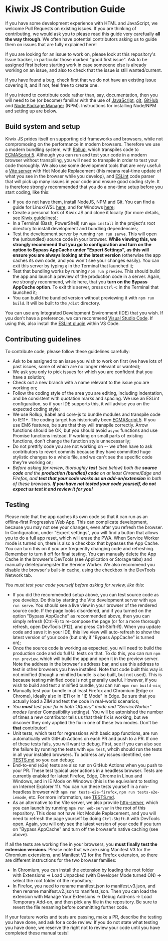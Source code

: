 # Kiwix JS Contribution Guide

If you have some development experience with HTML and JavaScript, we welcome Pull Requests on existing issues. If you are thinking of contributing, we would ask you
to please read this guide very carefually **all the way through**. We often have potential contributors asking us to guide them on issues that are fully explained here!

If you are looking for an issue to work on, please look at this repository's Issue tracker, in particular those marked "good first issue". Ask to be assigned first before
starting work in case someoene else is already working on an issue, and also to check that the issue is still wanted/current.

If you have found a bug, check first that we do not have an existing issue covering it, and if not, feel free to create one.

If you intend to contribute code rather than, say, documentation, then you will need to be (or become) familiar with the use of
[JavaScript](https://developer.mozilla.org/en-US/docs/Web/JavaScript), [git](https://developer.mozilla.org/en-US/docs/Learn/Tools_and_testing/GitHub),
[GitHub](https://developer.mozilla.org/en-US/docs/Learn/Tools_and_testing/GitHub) and
[Node Package Manager](https://nodejs.dev/en/learn/an-introduction-to-the-npm-package-manager/) (NPM). Instructions for installing Node/NPM and setting up are below.

## Build system and setup

Kiwix JS prides itself on supporting old frameworks and browsers, while not compromosing on the performance in modern browsers. Therefore we use a modern bundling
system, with [Rollup](https://rollupjs.org/), which transpiles code to [ECMAScript 5](https://caniuse.com/es5). Although you can run and test your code in a modern
browser without transpiling, you will need to transpile in order to test your code thoroughly. We also use some development tools that are very useful:
a [Vite server](https://vitejs.dev/) with Hot Module Replacement (this means real-time update of what you see in the browser while you develop), and
[ESLint](https://eslint.org/) code parser that will pick up many issues in your code and ensure good coding style. It is therefore strongly recommended that you
do a one-time setup before you start coding, like this:

* If you do not have them, install NodeJS, NPM and Git. You can find a guide for Linux/WSL
  [here](https://learn.microsoft.com/en-us/windows/dev-environment/javascript/nodejs-on-wsl#install-nvm-nodejs-and-npm),
  and for Windows [here](https://learn.microsoft.com/en-us/windows/dev-environment/javascript/nodejs-on-windows);
* Create a personal fork  of Kiwix JS and clone it locally (for more details, see [Kiwix guidelines](https://github.com/kiwix/overview/blob/main/CONTRIBUTING.md));
* In a Terminal (Bash, PowerShell) run `npm install` in the project's root directory to install development and bundling dependencies;
* Test the development server by running `npm run serve`. This will open the (unbundled) source code in your browser. **While viewing this, we strongly recommend**
  **that you go to configuration and turn on the option to Bypass AppCache under "Expert Settings", as this will ensure you are always looking at the latest version**
  (otherwise the app caches its own code, and you won't see your changes easily). You can exit this server by typing `q` in the Terminal that launched it;
* Test that bundling works by running `npm run preview`. This should build the app and launch a preview of the production code in a server. Again, we strongly recommend,
  while here, that you **turn on the Bypass AppCache option**. To exit this server, press `Ctrl-C` in the Terminal that launched it;
* You can build the bundled version without previewing it with `npm run build`. It will be built to the `/dist` directory.

You can use any Integrated Development Environment (IDE) that you wish. If you don't have a preference, we can recommend
[Visual Studio Code](https://code.visualstudio.com/). If using this, also install the
[ESLint plugin](https://marketplace.visualstudio.com/items?itemName=dbaeumer.vscode-eslint) within VS Code.

## Contributing guidelines

To contribute code, please follow these guidelines carefully:

* Ask to be assigned to an issue you wish to work on first (we have lots of past issues, some of which are no longer relevant or wanted);
* We ask you only to pick issues for which you are confident that you have a solution;
* Check out a new branch with a name relevant to the issue you are working on;
* Follow the coding style of the area you are editing, including indentation, and be consistent with quotation marks and spacing. We use an ESLint configuration, so if your IDE
  supports this, it will advise you on the expected coding style;
* We use Rollup, Babel and core-js to bundle modules and transpile code to IE11+. The coding target has historically been [ECMAScript 5](https://caniuse.com/es5). If you use EM6
  features, be sure that they will transpile correctly. Arrow functions should be OK, but you should avoid `async` functions and use Promise functions instead. If working on small
  parts of existing functions, don't change the function style unnecessarily;
* Do not prettify code you are not working on -- we often have to ask contributors to revert commits because they have committed huge stylistic changes to a whole file, and we can't
  see the specific code they're working on;
* _Before asking for review, thoroughly **test** (see below) both the **source code** and the **production (bundled) code** on at least Chrome/Edge and Firefox, and_
  _**test that your code works as an add-on/extension** in both of these browsers. **If you have not tested your code yourself, do not expect us test it and review it for you!**_

## Testing

Please note that the app caches its own code so that it can run as an offline-first Progressive Web App. This can complicate development, because you may not see your changes,
even after you refresh the browser. In Configuration, under "Expert settings", you will find a button that allows you to do a full app reset, which will erase the PWA. When
Service Worker mode is turned on, there is also a checkbox that bypasses the App Cache. You can turn this on if you are frequently changing code and refreshing. Remember to
turn it off for final testing. You can manually delete the App Cache in the browser's DevTools (see Application or Storage tabs) and manually delete/unregister the Service Worker.
We also recommend you disable the browser's built-in cache, using the checkbox in the DevTools Network tab.

_You must test your code yourself before asking for review, like this_:

* If you did the recommended setup above, you can test source code as you develop. Do this by starting the Vite development server with `npm run serve`. You should see a live view
  in your browser of the rendered source code. If the page looks disordered, and if you turned on the option "Bypass AppCache" as recommended above, then you can simply refresh
  (Ctrl-R) to re-compose the page (or for a more thorough refresh, open DevTools [F12], and press Ctrl-Shift-R). When you update code and save it in your IDE, this live view will
  auto-refresh to show the latest version of your code (but only if "Bypass AppCache" is turned on);
* Once the source code is working as expected, you will need to build the production code and do full UI tests on that. To do this, you can run `npm run preview`, which will build
  the app and open it in the preview server. Note the address in the browser's address bar, and use this address to test in other browsers you have installed. Note that code built
  this way is not minified (though a minified bundle is also built, but not used). This is because testing minified code is not generally useful. However, if you wish to build and
  test a minified bundle, you can run `npm run build-min`;
* Manually test your bundle in at least Firefox and Chromium (Edge or Chrome), ideally also in IE11 or in "IE Mode" in Edge. Be sure that you actually load a ZIM and test the code in
  real-world scenarios;
* _You **must** test your fix in both "JQuery" mode and "ServiceWorker" modes_ (under Compatibility settings). You will be astonished the number of times a new contributor tells us
  that their fix is working, but we discover they only applied the fix in one of these two modes. Don't be **that** contributor!
* Unit tests, which test for regressions with basic app functions, are run automatically with GitHub Actions on each PR and push to a PR. If one of these tests fails, you will want
  to debug. First, see if you can also see the failure by running the tests with `npm test`, whcih should run the tests in all your installed browsers. To address any issues
  identified, see [TESTS.md](./TESTS.md) so you can debug;
* End-to-end (e2e) tests are also run on GitHub Actions when you push to your PR. These test typical user actions in a headless browser. Tests are currently enabled for latest
  Firefox, Edge, Chrome in Linux and Windows, and in IE Mode on Windows (this is the equivalent to testing on Internet Explorer 11). You can run these tests yourself in a
  non-headless browser with `npm run tests-e2e-firefox`, `npm run tests-e2e-iemode`, etc. For more information, see [TESTS.md](./TESTS.md). 
* As an alternative to the Vite server, we also provide [http-server](https://www.npmjs.com/package/http-server), which you can launch by running `npm run web-server` in the root of
  this repository. This does not have Hot Module Replacement, and you will need to refresh the page yourself by doing `Ctrl-Shift-R` with DevTools open. Again, you will only see the
  latest version of your code if you turn on "Bypass AppCache" and turn off the browser's native caching (see above).

If all the tests are working fine in your browsers, you **must finally test the extension versions**. Please note that we are using Manifest V3 for the Chromium extensions,
and Manifest V2 for the Firefox extension, so there are different instructions for the two browser families:

* In Chromium, you can install the extension by loading the root folder with Extensions -> Load Unpacked (with Developer Mode turned ON) -> select the root folder of the repository;
* In Firefox, you need to rename manifest.json to manifest.v3.json, and then rename manifest.v2.json to manifest.json. Then you can load the extension with Manage Your Extensions -> Debug Add-ons -> Load Temporary Add-on, and then pick any file in the repository. Be sure to revert the file renaming before committing further code.

If your feature works and tests are passing, make a PR, describe the testing you have done, and ask for a code review. If you do not state what testing you have done, we reserve
the right not to review your code until you have completed these manual tests!

